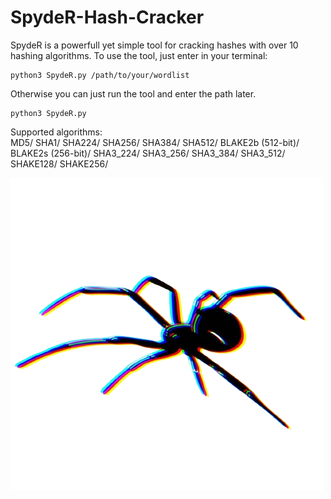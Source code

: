 # SpydeR-Hash-Cracker
SpydeR is a powerfull yet simple tool for cracking hashes with over 10 hashing algorithms.
To use the tool, just enter in your terminal:

    python3 SpydeR.py /path/to/your/wordlist

Otherwise you can just run the tool and enter the path later.
    
    python3 SpydeR.py 


Supported algorithms:  
MD5/
SHA1/
SHA224/
SHA256/
SHA384/
SHA512/
BLAKE2b (512-bit)/
BLAKE2s (256-bit)/
SHA3_224/
SHA3_256/
SHA3_384/
SHA3_512/
SHAKE128/
SHAKE256/

![Logo](https://github.com/L101111/SpydeR-Hash-Cracker/blob/main/logo.png)
